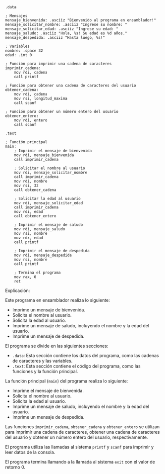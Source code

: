```assembly
.data

; Mensajes
mensaje_bienvenida: .asciiz "Bienvenido al programa en ensamblador!"
mensaje_solicitar_nombre: .asciiz "Ingrese su nombre: "
mensaje_solicitar_edad: .asciiz "Ingrese su edad: "
mensaje_saludo: .asciiz "Hola, %s! Su edad es %d años."
mensaje_despedida: .asciiz "Hasta luego, %s!"

; Variables
nombre: .space 32
edad: .int 0

; Función para imprimir una cadena de caracteres
imprimir_cadena:
    mov rdi, cadena
    call printf

; Función para obtener una cadena de caracteres del usuario
obtener_cadena:
    mov rdi, cadena
    mov rsi, longitud_maxima
    call scanf

; Función para obtener un número entero del usuario
obtener_entero:
    mov rdi, entero
    call scanf

.text

; Función principal
main:
    ; Imprimir el mensaje de bienvenida
    mov rdi, mensaje_bienvenida
    call imprimir_cadena

    ; Solicitar el nombre al usuario
    mov rdi, mensaje_solicitar_nombre
    call imprimir_cadena
    mov rdi, nombre
    mov rsi, 32
    call obtener_cadena

    ; Solicitar la edad al usuario
    mov rdi, mensaje_solicitar_edad
    call imprimir_cadena
    mov rdi, edad
    call obtener_entero

    ; Imprimir el mensaje de saludo
    mov rdi, mensaje_saludo
    mov rsi, nombre
    mov rdx, edad
    call printf

    ; Imprimir el mensaje de despedida
    mov rdi, mensaje_despedida
    mov rsi, nombre
    call printf

    ; Termina el programa
    mov rax, 0
    ret
```

Explicación:

Este programa en ensamblador realiza lo siguiente:

* Imprime un mensaje de bienvenida.
* Solicita el nombre al usuario.
* Solicita la edad al usuario.
* Imprime un mensaje de saludo, incluyendo el nombre y la edad del usuario.
* Imprime un mensaje de despedida.

El programa se divide en las siguientes secciones:

* `.data`: Esta sección contiene los datos del programa, como las cadenas de caracteres y las variables.
* `.text`: Esta sección contiene el código del programa, como las funciones y la función principal.

La función principal (`main`) del programa realiza lo siguiente:

* Imprime el mensaje de bienvenida.
* Solicita el nombre al usuario.
* Solicita la edad al usuario.
* Imprime un mensaje de saludo, incluyendo el nombre y la edad del usuario.
* Imprime un mensaje de despedida.

Las funciones `imprimir_cadena`, `obtener_cadena` y `obtener_entero` se utilizan para imprimir una cadena de caracteres, obtener una cadena de caracteres del usuario y obtener un número entero del usuario, respectivamente.

El programa utiliza las llamadas al sistema `printf` y `scanf` para imprimir y leer datos de la consola.

El programa termina llamando a la llamada al sistema `exit` con el valor de retorno 0.